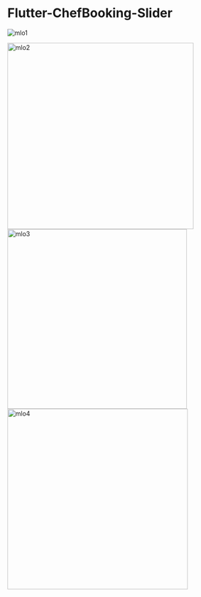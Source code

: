 

# Flutter-ChefBooking-Slider


![mlo1](https://github.com/fezhull/Flutter-ChefBooking-Slider/assets/36967859/3c10302b-5403-4083-8ac9-add4e63d66ae)


<img width="419" alt="mlo2" src="https://github.com/fezhull/Flutter-ChefBooking-Slider/assets/36967859/7dad6c2c-09a8-4d53-9eca-4c6f8f3fa9c2">

<img width="404" alt="mlo3" src="https://github.com/fezhull/Flutter-ChefBooking-Slider/assets/36967859/c7fa6bce-32fe-40fc-99c7-a71554d19515">



<img width="406" alt="mlo4" src="https://github.com/fezhull/Flutter-ChefBooking-Slider/assets/36967859/7daaca2b-2ebe-4649-bee4-e8c047c1ae16">


